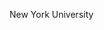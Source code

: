 [//]: # (Created by ./bin/manage_files.pl from ./species/Diploscapter_pachys/PRJNA280107/Diploscapter_pachys_PRJNA280107.summary.html on Thu Jun 11 13:43:55 2020)
New York University
